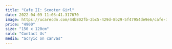 ```yaml
---
title: "Cafe II: Scooter Girl"
date: 2022-04-09 11:03:41.317670
image: https://ucarecdn.com/44b802fb-2bc5-429d-8b29-5f47954de9e6/cafe-ii-scooter-girl.jpg
price: "4900"
size: "150 x 120cm"
sold: "Contact Us"
media: "acryic on canvas"
---
```


